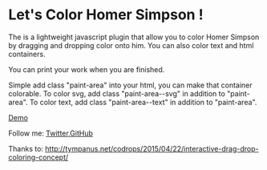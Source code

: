 Let's Color Homer Simpson !
=========

The is a lightweight javascript plugin that allow you to color Homer Simpson by dragging and dropping color onto him. You can also color text and html containers. 

You can print your work when you are finished. 

Simple add class "paint-area" into your html, you can make that container colorable. 
To color svg, add class "paint-area--svg" in addition to "paint-area". 
To color text, add class "paint-area--text"
in addition to "paint-area".


[Demo](http://chloechen.io/color-homer-simpson/)


Follow me: [Twitter](https://twitter.com/chloechenlei),[GitHub](https://github.com/chloeleichen)

Thanks to: http://tympanus.net/codrops/2015/04/22/interactive-drag-drop-coloring-concept/


